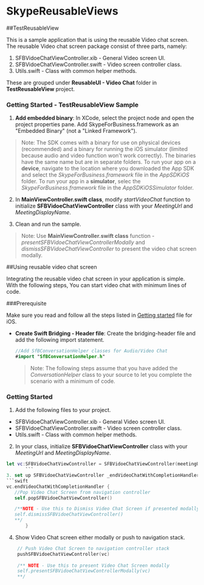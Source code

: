 # SkypeReusableViews


##TestReusableView

This is a sample application that is using the reusable Video chat screen. The reusable Video chat screen package consist of three parts, namely: 
 1. SFBVidoeChatViewController.xib - General Video screen UI.
 2. SFBVidoeChatViewController.swift - Video screen controller class.
 3. Utils.swift - Class with common helper methods.
 
These are grouped under **ReusableUI - Video Chat** folder in **TestReusableView** project.

### Getting Started - TestReusableView Sample

 1. **Add embedded binary**: In XCode, select the project node and open the project properties pane. Add SkypeForBusiness.framework as an "Embedded Binary" (not a "Linked Framework"). 

  > Note: The SDK comes with a binary for use on physical devices (recommended) and a binary for running the iOS simulator (limited because audio and video function won't work correctly).  The binaries have the same name but are in separate folders. To run your app on a **device**, navigate to the location where you downloaded the App SDK and select the _SkypeForBusiness.framework_ file in the _AppSDKiOS_ folder. To run your app in a **simulator**,  selec the _SkypeForBusiness.framework_ file in the _AppSDKiOSSimulator_ folder.
  
 2. In **MainViewController.swift class**, modify _startVideoChat_ function to initialize **SFBVidoeChatViewController** class with your _MeetingUrl_ and _MeetingDisplayName_.
 
 3. Clean and run the sample. 
 
 > Note: Use **MainViewController.swift class** function - _presentSFBVidoeChatViewControllerModally_ and _dismissSFBVidoeChatViewController_ to present the video chat screen modally.
 
##Using reusable video chat screen 
 
 Integrating the reusable video chat screen in your application is simple. With the following steps, You can start video chat with minimum lines of code.
 
 ###Prerequisite
 
 Make sure you read and follow all the steps listed in [Getting started](https://github.com/OfficeDev/skype-docs/blob/master/Skype/AppSDK/GettingStarted.md) file for iOS.
 
  - **Create Swift Bridging - Header file**: Create the bridging-header file and add the following import statement.

    ```swift
    //Add SfBConversationHelper classes for Audio/Video Chat
    #import "SfBConversationHelper.h"
    ```
    >Note: The following steps assume that you have added the _ConversationHelper_ class
    to your source to let you complete the scenario with a minimum of code. 

### Getting Started
1.  Add the following files to your project.
  - SFBVidoeChatViewController.xib - General Video screen UI.
  - SFBVidoeChatViewController.swift - Video screen controller class.
  - Utils.swift - Class with common helper methods.

2. In your class, initialize **SFBVidoeChatViewController** class with your _MeetingUrl_ and _MeetingDisplayName_.
 ```swift
 let vc:SFBVidoeChatViewController = SFBVidoeChatViewController(meetingUrl: "meetingUrl", meetingDisplayName: "meetingDisplayName")
        ```
3. set up SFBVidoeChatViewController _endVideoChatWithCompletionHandler_ to run any code after leaving video chat.
```swift
 vc.endVideoChatWithCompletionHandler {
    //Pop Video Chat Screen from navigation controller
    self.popSFBVidoeChatViewController()

    /**NOTE - Use this to Dismiss Video Chat Screen if presented modally
    self.dismissSFBVidoeChatViewController()
    **/
        }
  ```
4. Show Video Chat screen either modally or push to navigation stack.
```swift
    // Push Video Chat Screen to navigation controller stack
    pushSFBVidoeChatViewController(vc)
    
    /** NOTE - Use this to present Video Chat Screen modally
    self.presentSFBVidoeChatViewControllerModally(vc)
    **/

  ```
  